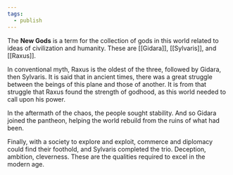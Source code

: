 ```yaml
---
tags:
  - publish
---
```

The **New Gods** is a term for the collection of gods in this world related to ideas of civilization and humanity. These are [[Gidara]], [[Sylvaris]], and [[Raxus]].

In conventional myth, Raxus is the oldest of the three, followed by Gidara, then Sylvaris. It is said that in ancient times, there was a great struggle between the beings of this plane and those of another. It is from that struggle that Raxus found the strength of godhood, as this world needed to call upon his power.

In the aftermath of the chaos, the people sought stability. And so Gidara joined the pantheon, helping the world rebuild from the ruins of what had been.

Finally, with a society to explore and exploit, commerce and diplomacy could find their foothold, and Sylvaris completed the trio. Deception, ambition, cleverness. These are the qualities required to excel in the modern age.